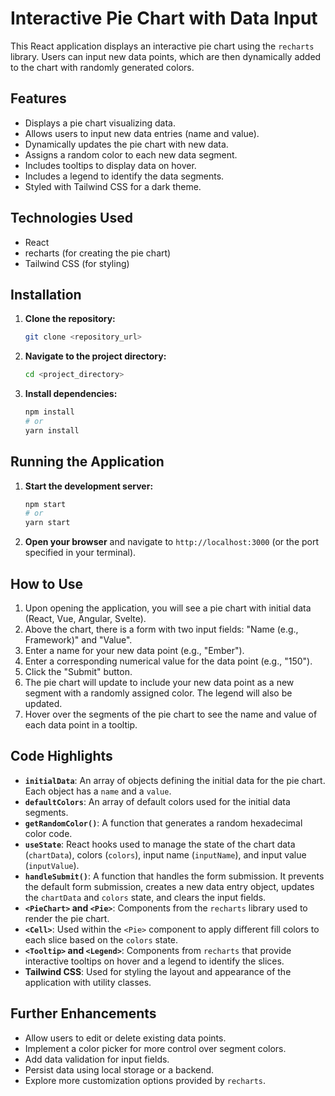 # Interactive Pie Chart with Data Input

This React application displays an interactive pie chart using the `recharts` library. Users can input new data points, which are then dynamically added to the chart with randomly generated colors.

## Features

* Displays a pie chart visualizing data.
* Allows users to input new data entries (name and value).
* Dynamically updates the pie chart with new data.
* Assigns a random color to each new data segment.
* Includes tooltips to display data on hover.
* Includes a legend to identify the data segments.
* Styled with Tailwind CSS for a dark theme.

## Technologies Used

* React
* recharts (for creating the pie chart)
* Tailwind CSS (for styling)

## Installation

1.  **Clone the repository:**
    ```bash
    git clone <repository_url>
    ```
2.  **Navigate to the project directory:**
    ```bash
    cd <project_directory>
    ```
3.  **Install dependencies:**
    ```bash
    npm install
    # or
    yarn install
    ```

## Running the Application

1.  **Start the development server:**
    ```bash
    npm start
    # or
    yarn start
    ```
2.  **Open your browser** and navigate to `http://localhost:3000` (or the port specified in your terminal).

## How to Use

1.  Upon opening the application, you will see a pie chart with initial data (React, Vue, Angular, Svelte).
2.  Above the chart, there is a form with two input fields: "Name (e.g., Framework)" and "Value".
3.  Enter a name for your new data point (e.g., "Ember").
4.  Enter a corresponding numerical value for the data point (e.g., "150").
5.  Click the "Submit" button.
6.  The pie chart will update to include your new data point as a new segment with a randomly assigned color. The legend will also be updated.
7.  Hover over the segments of the pie chart to see the name and value of each data point in a tooltip.

## Code Highlights

* **`initialData`**: An array of objects defining the initial data for the pie chart. Each object has a `name` and a `value`.
* **`defaultColors`**: An array of default colors used for the initial data segments.
* **`getRandomColor()`**: A function that generates a random hexadecimal color code.
* **`useState`**: React hooks used to manage the state of the chart data (`chartData`), colors (`colors`), input name (`inputName`), and input value (`inputValue`).
* **`handleSubmit()`**: A function that handles the form submission. It prevents the default form submission, creates a new data entry object, updates the `chartData` and `colors` state, and clears the input fields.
* **`<PieChart>` and `<Pie>`**: Components from the `recharts` library used to render the pie chart.
* **`<Cell>`**: Used within the `<Pie>` component to apply different fill colors to each slice based on the `colors` state.
* **`<Tooltip>` and `<Legend>`**: Components from `recharts` that provide interactive tooltips on hover and a legend to identify the slices.
* **Tailwind CSS**: Used for styling the layout and appearance of the application with utility classes.

## Further Enhancements

* Allow users to edit or delete existing data points.
* Implement a color picker for more control over segment colors.
* Add data validation for input fields.
* Persist data using local storage or a backend.
* Explore more customization options provided by `recharts`.
